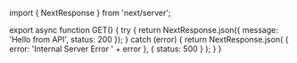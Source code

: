 import { NextResponse } from 'next/server';

export async function GET() {
  try {
    return NextResponse.json({ 
      message: 'Hello from API',
      status: 200
    });
  } catch (error) {
    return NextResponse.json(
      { error: 'Internal Server Error ' + error },
      { status: 500 }
    );
  }
}